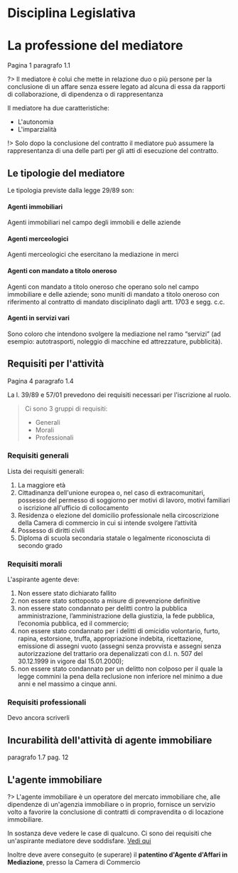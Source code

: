 # Disciplina Legislativa

# La professione del mediatore

Pagina 1 paragrafo 1.1

?> Il mediatore è colui che mette in relazione duo o più persone per la conclusione di un affare senza essere legato ad alcuna di essa da rapporti di collaborazione, di dipendenza o di rappresentanza

Il mediatore ha due caratteristiche:

- L'autonomia
- L'imparzialità

!> Solo dopo la conclusione del contratto il mediatore può assumere la rappresentanza di una delle parti per gli atti di esecuzione del contratto.

## Le tipologie del mediatore

Le tipologia previste dalla legge 29/89 son:

<!-- tabs:start -->

#### **Agenti immobiliari**

Agenti immobiliari nel campo degli immobili e delle aziende

#### **Agenti merceologici**

Agenti merceologici che esercitano la mediazione in merci

#### **Agenti con mandato a titolo oneroso**

Agenti con mandato a titolo oneroso che operano solo nel campo immobiliare e
delle aziende; sono muniti di mandato a titolo oneroso con riferimento al
contratto di mandato disciplinato dagli artt. 1703 e segg. c.c.

#### **Agenti in servizi vari**

Sono coloro che intendono svolgere la mediazione nel
ramo “servizi” (ad esempio: autotrasporti, noleggio di macchine ed attrezzature,
pubblicità).

<!-- tabs:end -->

## Requisiti per l'attività

Pagina 4 paragrafo 1.4

La l. 39/89 e 57/01 prevedono dei requisiti necessari per l'iscrizione al ruolo.

> Ci sono 3 gruppi di requisiti:
>
> - Generali
> - Morali
> - Professionali

### Requisiti generali

Lista dei requisiti generali:

1. La maggiore età
2. Cittadinanza dell'unione europea o, nel caso di extracomunitari, possesso del permesso di soggiorno per motivi di lavoro, motivi familiari o iscrizione all'ufficio di collocamento
3. Residenza o elezione del domicilio professionale nella circoscrizione della Camera di commercio in cui si intende svolgere l’attività
4. Possesso di diritti civili
5. Diploma di scuola secondaria statale o legalmente riconosciuta di secondo grado

### Requisiti morali

L'aspirante agente deve:

1. Non essere stato dichiarato fallito
2. non essere stato sottoposto a misure di prevenzione definitive
3. non essere stato condannato per delitti contro la pubblica amministrazione, l’amministrazione della giustizia, la fede pubblica, l’economia pubblica, ed il commercio;
4. non essere stato condannato per i delitti di omicidio volontario, furto, rapina, estorsione, truffa, appropriazione indebita, ricettazione, emissione di assegni
   vuoto (assegni senza provvista e assegni senza autorizzazione del trattario ora depenalizzati con d.l. n. 507 del 30.12.1999 in vigore dal 15.01.2000);
5. non essere stato condannato per un delitto non colposo per il quale la legge commini la pena della reclusione non inferiore nel minimo a due anni e nel massimo a cinque anni.

### Requisiti professionali

Devo ancora scriverli

## Incurabilità dell'attività di agente immobiliare

paragrafo 1.7 pag. 12

## L'agente immobiliare

?> L'agente immobiliare è un operatore del mercato immobiliare che, alle dipendenze di un'agenzia immobiliare o in proprio, fornisce un servizio volto a favorire la conclusione di contratti di compravendita o di locazione immobiliare.

In sostanza deve vedere le case di qualcuno.
Ci sono dei requisiti che un'aspirante mediatore deve soddisfare. [Vedi qui](#requisiti-per-l39attività)

Inoltre deve avere conseguito (e superare) il **patentino d'Agente d'Affari in Mediazione**, presso la Camera di Commercio
